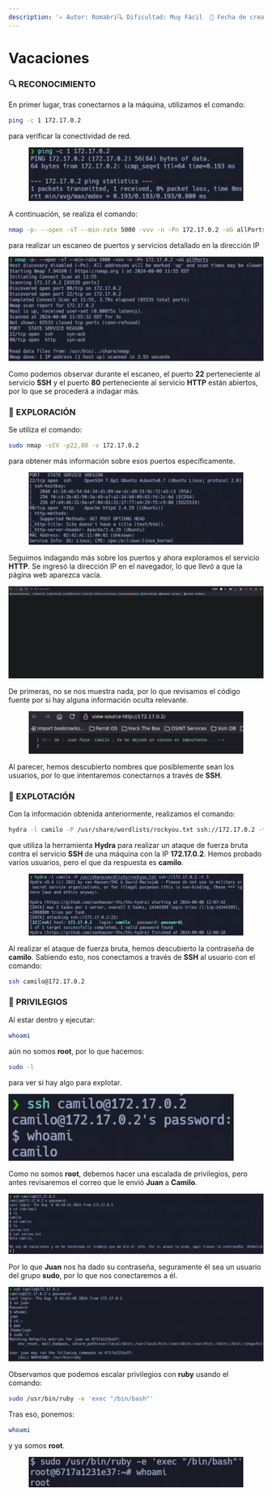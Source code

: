 ```yaml
---
description: '✍️ Autor: Romabri🔍 Dificultad: Muy Fácil  📅 Fecha de creación: 01/01/2000'
---
```


# Vacaciones

### 🔍 **RECONOCIMIENTO**

En primer lugar, tras conectarnos a la máquina, utilizamos el comando:

```bash
ping -c 1 172.17.0.2
```

para verificar la conectividad de red.

<figure><img src="../../.gitbook/assets/0.png" alt=""><figcaption></figcaption></figure>

A continuación, se realiza el comando:

```bash
nmap -p- --open -sT --min-rate 5000 -vvv -n -Pn 172.17.0.2 -oG allPorts
```

para realizar un escaneo de puertos y servicios detallado en la dirección IP

![](../../.gitbook/assets/1.png)

Como podemos observar durante el escaneo, el puerto **22** perteneciente al servicio **SSH** y el puerto **80** perteneciente al servicio **HTTP** están abiertos, por lo que se procederá a indagar más.

### 🔎 **EXPLORACIÓN**

Se utiliza el comando:

```bash
sudo nmap -sCV -p22,80 -v 172.17.0.2
```

para obtener más información sobre esos puertos específicamente.

<figure><img src="../../.gitbook/assets/2.png" alt=""><figcaption></figcaption></figure>

Seguimos indagando más sobre los puertos y ahora exploramos el servicio **HTTP**. Se ingresó la dirección IP en el navegador, lo que llevó a que la página web aparezca vacía.

![](../../.gitbook/assets/3.png)

De primeras, no se nos muestra nada, por lo que revisamos el código fuente por si hay alguna información oculta relevante.

<figure><img src="../../.gitbook/assets/4.png" alt=""><figcaption></figcaption></figure>

Al parecer, hemos descubierto nombres que posiblemente sean los usuarios, por lo que intentaremos conectarnos a través de **SSH**.

### 🚀 **EXPLOTACIÓN**

Con la información obtenida anteriormente, realizamos el comando:

```bash
hydra -l camilo -P /usr/share/wordlists/rockyou.txt ssh://172.17.0.2 -t 5
```

que utiliza la herramienta **Hydra** para realizar un ataque de fuerza bruta contra el servicio **SSH** de una máquina con la IP **172.17.0.2**. Hemos probado varios usuarios, pero el que da respuesta es **camilo**.

<figure><img src="../../.gitbook/assets/5.png" alt=""><figcaption></figcaption></figure>

Al realizar el ataque de fuerza bruta, hemos descubierto la contraseña de **camilo**. Sabiendo esto, nos conectamos a través de **SSH** al usuario con el comando:

```bash
ssh camilo@172.17.0.2
```

### 🔐 **PRIVILEGIOS**

Al estar dentro y ejecutar:

```bash
whoami
```

aún no somos **root**, por lo que hacemos:

```bash
sudo -l
```

para ver si hay algo para explotar.

![](../../.gitbook/assets/6.png)

Como no somos **root**, debemos hacer una escalada de privilegios, pero antes revisaremos el correo que le envió **Juan** a **Camilo**.

![](../../.gitbook/assets/7.png)

Por lo que **Juan** nos ha dado su contraseña, seguramente él sea un usuario del grupo **sudo**, por lo que nos conectaremos a él.

![](../../.gitbook/assets/8.png)

Observamos que podemos escalar privilegios con **ruby** usando el comando:

```bash
sudo /usr/bin/ruby -e 'exec "/bin/bash"'
```

Tras eso, ponemos:

```bash
whoami
```

y ya somos **root**.

<figure><img src="../../.gitbook/assets/image (2).png" alt=""><figcaption></figcaption></figure>
